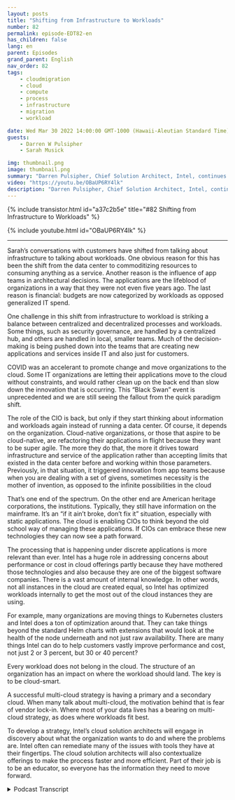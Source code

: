 ```yaml
---
layout: posts
title: "Shifting from Infrastructure to Workloads"
number: 82
permalink: episode-EDT82-en
has_children: false
lang: en
parent: Episodes
grand_parent: English
nav_order: 82
tags:
    - cloudmigration
    - cloud
    - compute
    - process
    - infrastructure
    - migration
    - workload

date: Wed Mar 30 2022 14:00:00 GMT-1000 (Hawaii-Aleutian Standard Time)
guests:
    - Darren W Pulsipher
    - Sarah Musick

img: thumbnail.png
image: thumbnail.png
summary: "Darren Pulsipher, Chief Solution Architect, Intel, continues his conversation with Sarah Musick, Cloud Solution Architect, Intel, about the shift from infrastructure to workloads. Please place in the Embracing Digital Transformation playlist."
video: "https://youtu.be/OBaUP6RY4lk"
description: "Darren Pulsipher, Chief Solution Architect, Intel, continues his conversation with Sarah Musick, Cloud Solution Architect, Intel, about the shift from infrastructure to workloads. Please place in the Embracing Digital Transformation playlist."
---
```


<div>
{% include transistor.html id="a37c2b5e" title="#82 Shifting from Infrastructure to Workloads" %}

{% include youtube.html id="OBaUP6RY4lk" %}
</div>

---

Sarah’s conversations with customers have shifted from talking about infrastructure to talking about workloads. One obvious reason for this has been the shift from the data center to commoditizing resources to consuming anything as a service. Another reason is the influence of app teams in architectural decisions. The applications are the lifeblood of organizations in a way that they were not even five years ago. The last reason is financial: budgets are now categorized by workloads as opposed generalized IT spend.

One challenge in this shift from infrastructure to workload is striking a balance between centralized and decentralized processes and workloads.  Some things, such as security governance, are handled by a centralized hub, and others are handled in local, smaller teams. Much of the decision-making is being pushed down into the teams that are creating new applications and services inside IT and also just for customers.

COVID was an accelerant to promote change and move organizations to the cloud. Some IT organizations are letting their applications move to the cloud without constraints, and would rather clean up on the back end than slow down the innovation that is occurring. This “Black Swan” event is unprecedented and we are still seeing the fallout from the quick paradigm shift.

The role of the CIO is back, but only if they start thinking about information and workloads again instead of running a data center.  Of course, it depends on the organization. Cloud-native organizations, or those that aspire to be cloud-native, are refactoring their applications in flight because they want to be super agile. The more they do that, the more it drives toward infrastructure and service of the application rather than accepting limits that existed in the data center before and working within those parameters.  Previously, in that situation, it triggered innovation from app teams because when you are dealing with a set of givens, sometimes necessity is the mother of invention, as opposed to the infinite possibilities in the cloud

That’s one end of the spectrum. On the other end are American heritage corporations, the institutions. Typically, they still have information on the mainframe. It’s an “if it ain’t broke, don’t fix it” situation, especially with static applications. The cloud is enabling CIOs to think beyond the old school way of managing these applications. If CIOs can embrace these new technologies they can now see a path forward.

The processing that is happening under discrete applications is more relevant than ever. Intel has a huge role in addressing concerns about performance or cost in cloud offerings partly because they have mothered those technologies and also because they are one of the biggest software companies. There is a vast amount of internal knowledge. In other words, not all instances in the cloud are created equal, so Intel has optimized workloads internally to get the most out of the cloud instances they are using.

For example, many organizations are moving things to Kubernetes clusters and Intel does a ton of optimization around that. They can take things beyond the standard Helm charts with extensions that would look at the health of the node underneath and not just raw availability.  There are many things Intel can do to help customers vastly improve performance and cost, not just 2 or 3 percent, but 30 or 40 percent?

Every workload does not belong in the cloud. The structure of an organization has an impact on where the workload should land. The key is to be cloud-smart.

A successful multi-cloud strategy is having a primary and a secondary cloud. When many talk about multi-cloud, the motivation behind that is fear of vendor lock-in.  Where most of your data lives has a bearing on multi-cloud strategy, as does where workloads fit best.  

To develop a strategy, Intel’s cloud solution architects will engage in discovery about what the organization wants to do and where the problems are. Intel often can remediate many of the issues with tools they have at their fingertips. The cloud solution architects will also contextualize offerings to make the process faster and more efficient. Part of their job is to be an educator, so everyone has the information they need to move forward. 



<details>
<summary> Podcast Transcript </summary>

<p></p>

</details>
